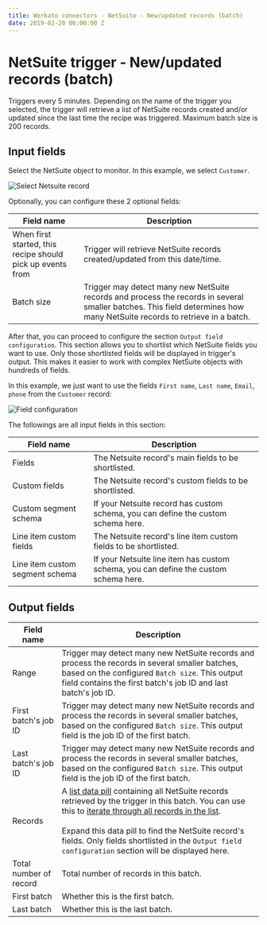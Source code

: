 ```yaml
---
title: Workato connectors - NetSuite - New/updated records (batch)
date: 2019-02-20 06:00:00 Z
---
```


# NetSuite trigger - New/updated records (batch)

Triggers every 5 minutes. Depending on the name of the trigger you selected, the trigger will retrieve a list of NetSuite records created and/or updated since the last time the recipe was triggered. Maximum batch size is 200 records.

## Input fields
Select the NetSuite object to monitor. In this example, we select `Customer`.

![Select Netsuite record](~@img/connectors/netsuite/standard-record.png)

Optionally, you can configure these 2 optional fields:

| Field name | Description |
|---|---|
| When first started, this recipe should pick up events from | Trigger will retrieve NetSuite records created/updated from this date/time. |
| Batch size | Trigger may detect many new NetSuite records and process the records in several smaller batches. This field determines how many NetSuite records to retrieve in a batch. |

After that, you can proceed to configure the section `Output field configuration`. This section allows you to shortlist which NetSuite fields you want to use. Only those shortlisted fields will be displayed in trigger's output. This makes it easier to work with complex NetSuite objects with hundreds of fields.

In this example, we just want to use the fields `First name`, `Last name`, `Email`, `phone` from the `Customer` record:

![Field configuration](~@img/connectors/netsuite/field-config.png)

The followings are all input fields in this section:

| Field name | Description |
|---|---|
| Fields | The Netsuite record's main fields to be shortlisted. |
| Custom fields | The Netsuite record's custom fields to be shortlisted. |
| Custom segment schema | If your Netsuite record has custom schema, you can define the custom schema here. |
| Line item custom fields | The Netsuite record's line item custom fields to be shortlisted. |
| Line item custom segment schema | If your Netsuite line item has custom schema, you can define the custom schema here. |

## Output fields

| Field name | Description |
|---|---|
| Range | Trigger may detect many new NetSuite records and process the records in several smaller batches, based on the configured `Batch size`. This output field contains the first batch's job ID and last batch's job ID. |
| First batch's job ID | Trigger may detect many new NetSuite records and process the records in several smaller batches, based on the configured `Batch size`. This output field is the job ID of the first batch. |
| Last batch's job ID | Trigger may detect many new NetSuite records and process the records in several smaller batches, based on the configured `Batch size`. This output field is the job ID of the first batch. |
| Records | A [list data pill](/features/list-management.md) containing all NetSuite records retrieved by the trigger in this batch. You can use this to [iterate through all records in the list](/features/list-management.md).<br><br>Expand this data pill to find the NetSuite record's fields. Only fields shortlisted in the `Output field configuration` section will be displayed here. |
| Total number of record | Total number of records in this batch. |
| First batch | Whether this is the first batch. |
| Last batch | Whether this is the last batch. |
